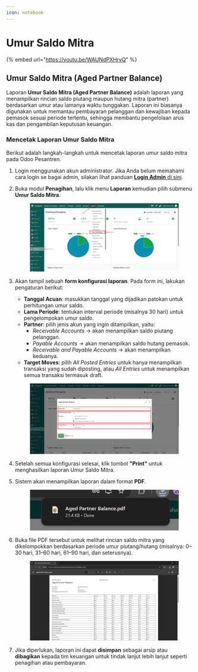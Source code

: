 ```yaml
---
icon: notebook
---
```


# Umur Saldo Mitra

{% embed url="https://youtu.be/WAUNdPXHrvQ" %}

## Umur Saldo Mitra (Aged Partner Balance)

Laporan **Umur Saldo Mitra (Aged Partner Balance)** adalah laporan yang menampilkan rincian saldo piutang maupun hutang mitra (partner) berdasarkan umur atau lamanya waktu tunggakan. Laporan ini biasanya digunakan untuk memantau pembayaran pelanggan dan kewajiban kepada pemasok sesuai periode tertentu, sehingga membantu pengelolaan arus kas dan pengambilan keputusan keuangan.

### Mencetak Laporan Umur Saldo Mitra

Berikut adalah langkah-langkah untuk mencetak laporan umur saldo mitra pada Odoo Pesantren.

1. Login menggunakan akun administrator. Jika Anda belum memahami cara login se bagai admin, silakan lihat panduan [**Login Admin** di sini](../../panduan-login/login-admin.md).
2.  Buka modul **Penagihan**, lalu klik menu **Laporan** kemudian pilih submenu **Umur Saldo Mitra**.

    <figure><img src="../../.gitbook/assets/images-775 (1).png" alt=""><figcaption></figcaption></figure>


3.  Akan tampil sebuah **form konfigurasi laporan**. Pada form ini, lakukan pengaturan berikut:

    * **Tanggal Acuan**: masukkan tanggal yang dijadikan patokan untuk perhitungan umur saldo.
    * **Lama Periode**: tentukan interval periode (misalnya 30 hari) untuk pengelompokan umur saldo.
    * **Partner**: pilih jenis akun yang ingin ditampilkan, yaitu:
      * _Receivable Accounts_ → akan menampilkan saldo piutang pelanggan.
      * _Payable Accounts_ → akan menampilkan saldo hutang pemasok.
      * _Receivable and Payable Accounts_ → akan menampilkan keduanya.
    * **Target Moves**: pilih _All Posted Entries_ untuk hanya menampilkan transaksi yang sudah diposting, atau _All Entries_ untuk menampilkan semua transaksi termasuk draft.

    <figure><img src="../../.gitbook/assets/images-776 (1).png" alt=""><figcaption></figcaption></figure>


4. Setelah semua konfigurasi selesai, klik tombol **"Print"** untuk menghasilkan laporan Umur Saldo Mitra.
5.  Sistem akan menampilkan laporan dalam format **PDF**.

    <figure><img src="../../.gitbook/assets/images-777 (1).png" alt=""><figcaption></figcaption></figure>


6.  Buka file PDF tersebut untuk melihat rincian saldo mitra yang dikelompokkan berdasarkan periode umur piutang/hutang (misalnya: 0–30 hari, 31–60 hari, 61–90 hari, dan seterusnya).

    <figure><img src="../../.gitbook/assets/images-778 (2).png" alt=""><figcaption></figcaption></figure>


7. Jika diperlukan, laporan ini dapat **disimpan** sebagai arsip atau **dibagikan** kepada tim keuangan untuk tindak lanjut lebih lanjut seperti penagihan atau pembayaran.
